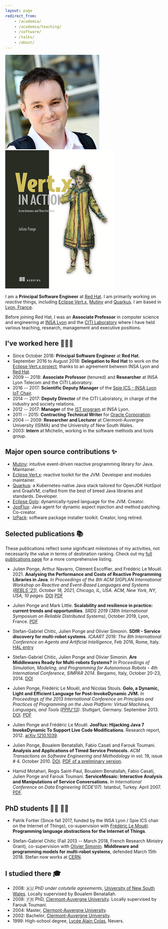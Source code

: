 ```yaml
---
layout: page
redirect_from:
    - /academia/
    - /academia/teaching/
    - /software/
    - /talks/
    - /about/
---
```


<p class="front-pictures">
    <img src="/images/me.png" class="profile-pic" />
    <a href="https://www.manning.com/books/vertx-in-action">
        <img src="/images/vertx-in-action-cover.png" alt="Vert.x in Action book cover" class="book-cover" />
    </a>
</p>

I am a **Principal Software Engineer** at [Red Hat](https://www.redhat.com/).
I am primarily working on _reactive_ things, including [Eclipse Vert.x](https://vertx.io/), [Mutiny](https://smallrye.io/smallrye-mutiny/) and [Quarkus](https://quarkus.io).
I am based in [Lyon, France](https://en.wikipedia.org/wiki/Lyon).

Before joining Red Hat, I was an **Associate Professor** in computer science and engineering at [INSA Lyon](http://www.insa-lyon.fr/) and the [CITI Laboratory](http://www.citi-lab.fr/) where I have held various teaching, research, management and executive positions.

## I've worked here 👨🏻‍💻

* Since October 2018: **Principal Software Engineer** at **Red Hat**.
* September 2016 to August 2018: **Delegation to Red Hat** to work on the [Eclipse Vert.x project](https://vertx.io/), thanks to an agreement between INSA Lyon and [Red Hat](https://www.redhat.com/).
* 2009 -- 2018: **Associate Professor** (tenured) and **Researcher** at INSA Lyon Telecom and the CITI Laboratory.
* 2016 -- 2017: **Scientific Deputy Manager** of the [Spie ICS - INSA Lyon IoT Chair](http://www.citi-lab.fr/chairs/iot-chair/).
* 2014 -- 2017: **Deputy Director** of the CITI Laboratory, in charge of the industry and society relations.
* 2012 -- 2017: **Manager** of the [IST program](http://telecom.insa-lyon.fr/ist) at INSA Lyon.
* 2011 -- 2015: **Contracting Technical Writer** for [Oracle Corporation](https://www.oracle.com/).
* 2004 -- 2009: **Researcher and Lecturer** at Clermont-Auvergne University (ISIMA) and the University of New South Wales.
* 2003: **Intern** at Michelin, working in the software methods and tools group.

## Major open source contributions ✨

* [Mutiny](https://smallrye.io/smallrye-mutiny/): intuitive event-driven reactive programming library for Java. Maintainer.
* [Eclipse Vert.x](https://vertx.io/): reactive toolkit for the JVM. Developer and modules maintainer.
* [Quarkus](https://quarkus.io): a Kubernetes-native Java stack tailored for OpenJDK HotSpot and GraalVM, crafted from the best of breed Java libraries and standards. Developer.
* [Eclipse Golo](https://golo-lang.org/): dynamically-typed language for the JVM. Creator.
* [JooFlux](https://github.com/dynamid/jooflux): Java agent for dynamic aspect injection and method patching. Co-creator.
* [IzPack](http://izpack.org/): software package installer toolkit. Creator, long retired.

## Selected publications 📚

These publications reflect some significant milestones of my activities, not necessarily the value in terms of destination ranking.
Check out my [full publications page](/academia/publications/) for a more comprehensive listing.

* Julien Ponge, Arthur Navarro, Clément Escoffier, and Frédéric Le Mouël. 2021. **Analysing the Performance and Costs of Reactive Programming Libraries in Java**. *In Proceedings of the 8th ACM SIGPLAN International Workshop on Reactive and Event-Based Languages and Systems ([REBLS ’21](https://2021.splashcon.org/home/rebls-2021)), October 18, 2021, Chicago, IL, USA. ACM, New York, NY, USA, 10 pages.* [DOI](https://doi.org/10.1145/3486605.3486788) [PDF](/files/publications/reactive-libraries-rebls21.pdf)

* Julien Ponge and Mark Little. **Scalability and resilience in practice: current trends and opportunities**. *SRDS 2019 (38th International Symposium on Reliable Distributed Systems)*, October 2019, Lyon, France. [PDF](/files/publications/srds-jpml19.pdf)

* Stefan-Gabriel Chitic, Julien Ponge and Olivier Simonin. **SDfR - Service discovery for multi-robot systems**. *ICAART 2016: The 8th International Conference on Agents and Artificial Intelligence*, Feb 2016, Rome, Italy. [HAL entry](https://hal.inria.fr/hal-01286895)

* Stefan-Gabriel Chitic, Julien Ponge and Olivier Simonin. **Are Middlewares Ready for Multi-robots Systems?** *In Proceedings of Simulation, Modeling, and Programming for Autonomous Robots - 4th International Conference, SIMPAR 2014*. Bergamo, Italy, October 20-23, 2014. [DOI](http://dx.doi.org/10.1007/978-3-319-11900-7_24)

* Julien Ponge, Frédéric Le Mouël, and Nicolas Stouls. **Golo, a Dynamic, Light and Efficient Language for Post-InvokeDynamic JVM.** *In Proceedings of the 2013 International Conference on Principles and Practices of Programming on the Java Platform: Virtual Machines, Languages, and Tools ([PPPJ'13](http://pppj2013.dhbw.de/conference-pppj2013.html)).* Stuttgart, Germany. September 2013. [DOI](http://dx.doi.org/10.1145/2500828.2500844). [PDF](/files/publications/golo-pppj13.pdf)

* Julien Ponge and Frédéric Le Mouël. **JooFlux: Hijacking Java 7 InvokeDynamic To Support Live Code Modifications**. Research report, 2012. [arXiv 1210.1039](http://arxiv.org/abs/1210.1039).

* Julien Ponge, Boualem Benatallah, Fabio Casati and Farouk Toumani. **Analysis and Applications of Timed Service Protocols.** *ACM Transactions on Software Engineering and Methodology* in vol. 19, issue # 4. October 2010. [DOI](http://dx.doi.org/10.1145/1734229.1734230). [PDF of a preliminary version](/files/publications/preliminary-version-analysis-and-applications-of-timed-service-protocols.pdf).

* Hamid Motahari, Regis Saint-Paul, Boualem Benatallah, Fabio Casati, Julien Ponge and Farouk Toumani. **ServiceMosaic: Interactive Analysis and Manipulations of Service Conversations.** *In International Conference on Data Engineering (ICDE’07).* Istanbul, Turkey. April 2007. [PDF](/files/publications/icde07.pdf).

## PhD students 👨‍🔬 👩‍🔬

* Patrik Fortier (Since fall 2017, funded by the INSA Lyon / Spie ICS chair on the Internet of Things), co-supervision with [Frédéric Le Mouël](http://perso.citi.insa-lyon.fr/flemouel/). **Programming language abstractions for the Internet of Things**.

* Stefan-Gabriel Chitic (Fall 2013 -- March 2018, French Research Ministry Grant), co-supervision with [Olivier Simonin](http://perso.citi-lab.fr/osimonin/). **Middleware and programming models for multi-robot systems**, defended March 15th 2018. Stefan now works at [CERN](https://home.cern/).

## I studied there 🎓

* 2008: 🇦🇺 PhD _under cotutelle agreements_, [University of New South Wales](https://www.unsw.edu.au/engineering/computer-science-and-engineering). Locally supervised by Boualem Benatallah.
* 2008: 🇫🇷 PhD, [Clermont-Auvergne University](https://www.uca.fr). Locally supervised by Farouk Toumani.
* 2004: Master, [Clermont-Auvergne University](https://www.uca.fr).
* 2002: Bachelor, [Clermont-Auvergne University](https://www.uca.fr).
* 1999: High-school degree, [Lycée Alain Colas](http://lyc58-colas.ac-dijon.fr), Nevers.
